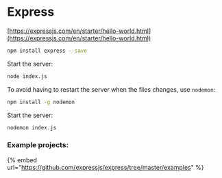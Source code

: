 # Express

[https://expressjs.com/en/starter/hello-world.html](https://expressjs.com/en/starter/hello-world.html)

```bash
npm install express --save
```

Start the server:

```bash
node index.js
```

To avoid having to restart the server when the files changes, use `nodemon`:

```bash
npm install -g nodemon
```

Start the server:

```bash
nodemon index.js
```

### Example projects:

{% embed url="https://github.com/expressjs/express/tree/master/examples" %}













